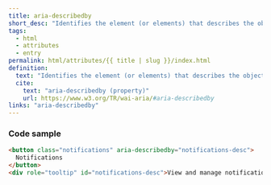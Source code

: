 ```yaml
---
title: aria-describedby
short_desc: "Identifies the element (or elements) that describes the object. "
tags:
  - html
  - attributes
  - entry
permalink: html/attributes/{{ title | slug }}/index.html
definition:
  text: "Identifies the element (or elements) that describes the object. "
  cite:
    text: "aria-describedby (property)"
    url: https://www.w3.org/TR/wai-aria/#aria-describedby
links: "aria-describedby"
---
```


<h3><span>Code sample</span></h3>

```html
<button class="notifications" aria-describedby="notifications-desc">  
  Notifications
</button>  
<div role="tooltip" id="notifications-desc">View and manage notifications settings</div> 
```
